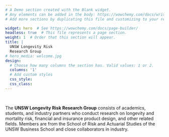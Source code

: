```yaml
---
# A Demo section created with the Blank widget.
# Any elements can be added in the body: https://wowchemy.com/docs/writing-markdown-latex/
# Add more sections by duplicating this file and customizing to your requirements.

widget: hero  # See https://wowchemy.com/docs/page-builder/
headless: true  # This file represents a page section.
weight: 1  # Order that this section will appear.
title: |
  UNSW Longevity Risk
  Research Group
# hero_media: welcome.jpg
design:
  # Choose how many columns the section has. Valid values: 1 or 2.
  columns: '1'
  # Add custom styles
  css_style:
  css_class:
---
```


<br>

The **UNSW Longevity Risk Research Group** consists of academics, students, and industry partners who conduct research on longevity and mortality risk, financial and insurance product design, and other related fields. Members are from the School of Risk and Actuarial Studies of the UNSW Business School and close collaborators in industry.  
